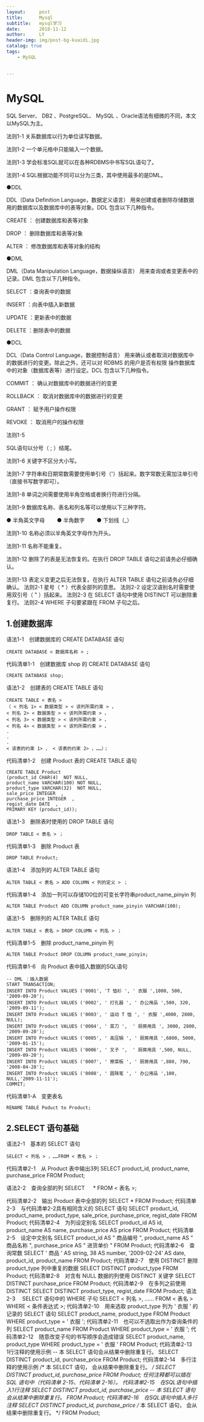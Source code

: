 ```yaml
---
layout:     post
title:      Mysql
subtitle:   mysql学习
date:       2018-11-12
author:     LY
header-img: img/post-bg-kuaidi.jpg
catalog: true
tags:
    - MySQL	
    

---
```


# MySQL

SQL Server、 DB2 、PostgreSQL、 MySQL 、Oracle语法有细微的不同，本文以MySQL为主。
	
法则1-1 关系数据库以行为单位读写数据。

法则1-2 一个单元格中只能输入一个数据。

法则1-3 学会标准SQL就可以在各种RDBMS中书写SQL语句了。

法则1-4 SQL根据功能不同可以分为三类，其中使用最多的是DML。

●DDL

DDL（Data Definition Language，数据定义语言） 用来创建或者删除存储数据用的数据库以及数据库中的表等对象。DDL 包含以下几种指令。

CREATE ： 创建数据库和表等对象

DROP ： 删除数据库和表等对象

ALTER ： 修改数据库和表等对象的结构

●DML

DML（Data Manipulation Language，数据操纵语言） 用来查询或者变更表中的记录。DML 包含以下几种指令。

SELECT ：查询表中的数据

INSERT ：向表中插入新数据

UPDATE ：更新表中的数据

DELETE ：删除表中的数据

●DCL

DCL（Data Control Language，数据控制语言） 用来确认或者取消对数据库中的数据进行的变更。除此之外，还可以对 RDBMS 的用户是否有权限
操作数据库中的对象（数据库表等）进行设定。DCL 包含以下几种指令。

COMMIT ： 确认对数据库中的数据进行的变更

ROLLBACK ： 取消对数据库中的数据进行的变更

GRANT ： 赋予用户操作权限

REVOKE ： 取消用户的操作权限

法则1-5

SQL语句以分号（ ; ）结尾。

法则1-6 关键字不区分大小写。

法则1-7 字符串和日期常数需要使用单引号（'）括起来。数字常数无需加注单引号（直接书写数字即可）。

法则1-8 单词之间需要使用半角空格或者换行符进行分隔。

法则1-9 数据库名称、表名和列名等可以使用以下三种字符。

● 半角英文字母　　 ●  半角数字　　 ●  下划线（_）

法则1-10 名称必须以半角英文字母作为开头。

法则1-11 名称不能重复。

法则1-12 删除了的表是无法恢复的。在执行 DROP TABLE 语句之前请务必仔细确认。

法则1-13 表定义变更之后无法恢复。在执行 ALTER TABLE 语句之前请务必仔细确认。
法则2-1
星号（ * ）代表全部列的意思。
法则2-2
设定汉语别名时需要使用双引号（ " ）括起来。
法则2-3
在 SELECT 语句中使用 DISTINCT 可以删除重复行。
法则2-4
WHERE 子句要紧跟在 FROM 子句之后。












## 1.创建数据库

语法1-1　创建数据库的 CREATE DATABASE 语句

	CREATE DATABASE < 数据库名称 > ;

代码清单1-1 创建数据库 shop 的 CREATE DATABASE 语句

	CREATE DATABASE shop;

语法1-2　创建表的 CREATE TABLE 语句

	CREATE TABLE < 表名 >
	（ < 列名 1> < 数据类型 > < 该列所需约束 > ，
	< 列名 2> < 数据类型 > < 该列所需约束 > ，
	< 列名 3> < 数据类型 > < 该列所需约束 > ，
	< 列名 4> < 数据类型 > < 该列所需约束 > ，
	.
	.
	.
	< 该表的约束 1> ， < 该表的约束 2> ，……）；
代码清单1-2　创建 Product 表的 CREATE TABLE 语句

	CREATE TABLE Product
	(product_id CHAR(4)  NOT NULL,
	product_name VARCHAR(100) NOT NULL,
	product_type VARCHAR(32)  NOT NULL,
	sale_price INTEGER  ,
	purchase_price INTEGER  ,
	regist_date DATE  ,
	PRIMARY KEY (product_id));

语法1-3　删除表时使用的 DROP TABLE 语句

	DROP TABLE < 表名 > ；

代码清单1-3　删除 Product 表

	DROP TABLE Product;

语法1-4　添加列的 ALTER TABLE 语句

	ALTER TABLE < 表名 > ADD COLUMN < 列的定义 > ；

代码清单1-4　添加一列可以存储100位的可变长字符串product_name_pinyin 列

	ALTER TABLE Product ADD COLUMN product_name_pinyin VARCHAR(100);
	
语法1-5　删除列的 ALTER TABLE 语句

	ALTER TABLE < 表名 > DROP COLUMN < 列名 > ；

代码清单1-5　删除 product_name_pinyin 列

	ALTER TABLE Product DROP COLUMN product_name_pinyin;

代码清单1-6　向 Product 表中插入数据的SQL语句

	-- DML ：插入数据
	START TRANSACTION; 
	INSERT INTO Product VALUES ('0001', 'T 恤衫 ', ' 衣服 ',1000, 500, '2009-09-20');
	INSERT INTO Product VALUES ('0002', ' 打孔器 ', ' 办公用品 ',500, 320, '2009-09-11');
	INSERT INTO Product VALUES ('0003', ' 运动 T 恤 ', ' 衣服 ',4000, 2800, NULL);
	INSERT INTO Product VALUES ('0004', ' 菜刀 ',  ' 厨房用具 ', 3000, 2800, '2009-09-20');
	INSERT INTO Product VALUES ('0005', ' 高压锅 ', ' 厨房用具 ',6800, 5000, '2009-01-15');
	INSERT INTO Product VALUES ('0006', ' 叉子 ',  ' 厨房用具 ',500, NULL, '2009-09-20');
	INSERT INTO Product VALUES ('0007', ' 擦菜板 ', ' 厨房用具 ',880, 790, '2008-04-28');
	INSERT INTO Product VALUES ('0008', ' 圆珠笔 ', ' 办公用品 ',100, NULL,'2009-11-11');
	COMMIT;


代码清单1-A　变更表名

	RENAME TABLE Poduct to Product;

## 2.SELECT 语句基础

语法2-1　基本的 SELECT 语句

	SELECT < 列名 > ，……FROM < 表名 > ；

代码清单2-1　从 Product 表中输出3列
SELECT product_id, product_name, purchase_price
FROM Product;

语法2-2　查询全部的列
SELECT 　 *
FROM < 表名 >;

代码清单2-2　输出 Product 表中全部的列
SELECT *
FROM Product;
代码清单2-3　与代码清单2-2具有相同含义的 SELECT 语句
SELECT product_id, product_name, product_type, sale_price,
purchase_price, regist_date
FROM Product;
代码清单2-4　为列设定别名
SELECT product_id  AS id,
product_name  AS name,
purchase_price AS price
FROM Product;
代码清单2-5　设定中文别名
SELECT product_id  AS " 商品编号 ",
product_name  AS " 商品名称 ",
purchase_price AS " 进货单价 "
FROM Product;
代码清单2-6　查询常数
SELECT ' 商品 ' AS string, 38 AS number, '2009-02-24' AS date,
product_id, product_name
FROM Product;
代码清单2-7　使用 DISTINCT 删除 product_type 列中重复的数据
SELECT DISTINCT product_type
FROM Product;
代码清单2-8　对含有 NULL 数据的列使用 DISTINCT 关键字
SELECT DISTINCT purchase_price
FROM Product;
代码清单2-9　在多列之前使用 DISTINCT
SELECT DISTINCT product_type, regist_date
FROM Product;
语法2-3　 SELECT 语句中的 WHERE 子句
SELECT < 列名 >,  ……
FROM < 表名 >
WHERE < 条件表达式 >;
代码清单2-10　用来选取 product_type 列为 ' 衣服 ' 的记录的 SELECT 语句
SELECT product_name, product_type
FROM Product
WHERE product_type = ' 衣服 ';
代码清单2-11　也可以不选取出作为查询条件的列
SELECT product_name
FROM Product
WHERE product_type = ' 衣服 ';
代码清单2-12　随意改变子句的书写顺序会造成错误
SELECT product_name, product_type
WHERE product_type = ' 衣服 '
FROM Product;
代码清单2-13　1行注释的使用示例
--  本 SELECT 语句会从结果中删除重复行。
SELECT DISTINCT product_id, purchase_price
FROM Product;
代码清单2-14　多行注释的使用示例
/*  本 SELECT 语句，
会从结果中删除重复行。 */
SELECT DISTINCT product_id, purchase_price
FROM Product;
任何注释都可以插在 SQL 语句中（代码清单 2-15、代码清单 2-16）。
代码清单2-15　在SQL语句中插入1行注释
SELECT DISTINCT product_id, purchase_price
--  本 SELECT 语句会从结果中删除重复行。
FROM Product;
代码清单2-16　在SQL语句中插入多行注释
SELECT DISTINCT product_id, purchase_price
/*  本 SELECT 语句，
会从结果中删除重复行。 */
FROM Product;


